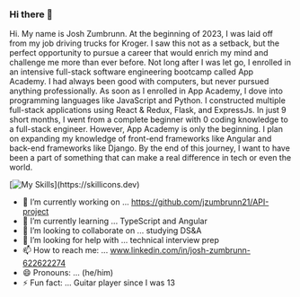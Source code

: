 ### Hi there 👋 
Hi. My name is Josh Zumbrunn. At the beginning of 2023, I was laid off from my job driving trucks for Kroger. I saw this not as a setback, but the perfect opportunity to pursue a career that would enrich my mind and challenge me more than ever before. Not long after I was let go, I enrolled in an intensive full-stack software engineering bootcamp called App Academy. 
I had always been good with computers, but never pursued anything professionally. As soon as I enrolled in App Academy, I dove into programming languages like JavaScript and Python. I constructed multiple full-stack applications using React & Redux, Flask, and ExpressJs. In just 9 short months, I went from a complete beginner with 0 coding knowledge to a full-stack engineer. 
However, App Academy is only the beginning. I plan on expanding my knowledge of front-end frameworks like Angular and back-end frameworks like Django.
By the end of this journey, I want to have been a part of something that can make a real difference in tech or even the world.


[![My Skills](https://skillicons.dev/icons?i=js,html,css,aws,flask,react,sqlite,sequelize,)](https://skillicons.dev)


- 🔭 I’m currently working on ... https://github.com/jzumbrunn21/API-project 
- 🌱 I’m currently learning ... TypeScript and Angular
- 👯 I’m looking to collaborate on ... studying DS&A
- 🤔 I’m looking for help with ... technical interview prep
- 📫 How to reach me: ... www.linkedin.com/in/josh-zumbrunn-622622274
- 😄 Pronouns: ... (he/him)
- ⚡ Fun fact: ...  Guitar player since I was 13


